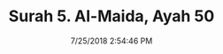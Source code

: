 ---
title       : "Surah 5. Al-Maida, Ayah 50"
date        : 7/25/2018 2:54:46 PM
draft       : false
type        : "quran"
layout      : "compare"
BookCode    : "CMP"
SurahNumber : "5"
AyahNumber  : "50"
TotalAyah   : "120"
---